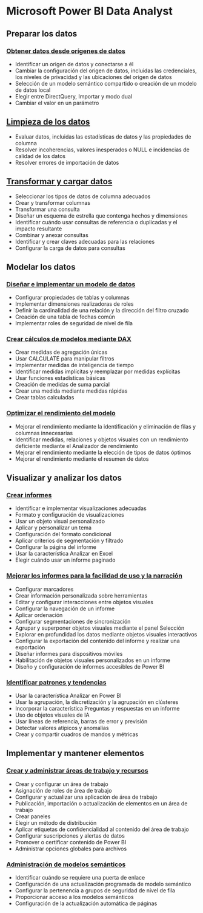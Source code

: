 # Microsoft Power BI Data Analyst

## Preparar los datos

### [Obtener datos desde orígenes de datos](../PL-300:%20Microsoft%20Power%20BI%20Data%20Analyst/Preparar%20los%20datos/ObtenerDatos.md)
- Identificar un origen de datos y conectarse a él
- Cambiar la configuración del origen de datos, incluidas las credenciales, los niveles de privacidad y las ubicaciones del origen de datos
- Selección de un modelo semántico compartido o creación de un modelo de datos local
- Elegir entre DirectQuery, Importar y modo dual
- Cambiar el valor en un parámetro

## [Limpieza de los datos](../PL-300:%20Microsoft%20Power%20BI%20Data%20Analyst/Preparar%20los%20datos/LimpiarDatos.md)
- Evaluar datos, incluidas las estadísticas de datos y las propiedades de columna
- Resolver incoherencias, valores inesperados o NULL e incidencias de calidad de los datos
- Resolver errores de importación de datos

## [Transformar y cargar datos](../PL-300:%20Microsoft%20Power%20BI%20Data%20Analyst/Preparar%20los%20datos/TransformarCargarDatos.md)
- Seleccionar los tipos de datos de columna adecuados
- Crear y transformar columnas
- Transformar una consulta
- Diseñar un esquema de estrella que contenga hechos y dimensiones
- Identificar cuándo usar consultas de referencia o duplicadas y el impacto resultante
- Combinar y anexar consultas
- Identificar y crear claves adecuadas para las relaciones
- Configurar la carga de datos para consultas

## Modelar los datos

### [Diseñar e implementar un modelo de datos]()
- Configurar propiedades de tablas y columnas
- Implementar dimensiones realizadoras de roles
- Definir la cardinalidad de una relación y la dirección del filtro cruzado
- Creación de una tabla de fechas común
- Implementar roles de seguridad de nivel de fila

### [Crear cálculos de modelos mediante DAX]()
- Crear medidas de agregación únicas
- Usar CALCULATE para manipular filtros
- Implementar medidas de inteligencia de tiempo
- Identificar medidas implícitas y reemplazar por medidas explícitas
- Usar funciones estadísticas básicas
- Creación de medidas de suma parcial
- Crear una medida mediante medidas rápidas
- Crear tablas calculadas

### [Optimizar el rendimiento del modelo]()
- Mejorar el rendimiento mediante la identificación y eliminación de filas y columnas innecesarias
- Identificar medidas, relaciones y objetos visuales con un rendimiento deficiente mediante el Analizador de rendimiento
- Mejorar el rendimiento mediante la elección de tipos de datos óptimos
- Mejorar el rendimiento mediante el resumen de datos

## Visualizar y analizar los datos

### [Crear informes]()
- Identificar e implementar visualizaciones adecuadas
- Formato y configuración de visualizaciones
- Usar un objeto visual personalizado
- Aplicar y personalizar un tema
- Configuración del formato condicional
- Aplicar criterios de segmentación y filtrado
- Configurar la página del informe
- Usar la característica Analizar en Excel
- Elegir cuándo usar un informe paginado

### [Mejorar los informes para la facilidad de uso y la narración]()
- Configurar marcadores
- Crear información personalizada sobre herramientas
- Editar y configurar interacciones entre objetos visuales
- Configurar la navegación de un informe
- Aplicar ordenación
- Configurar segmentaciones de sincronización
- Agrupar y superponer objetos visuales mediante el panel Selección
- Explorar en profundidad los datos mediante objetos visuales interactivos
- Configurar la exportación del contenido del informe y realizar una exportación
- Diseñar informes para dispositivos móviles
- Habilitación de objetos visuales personalizados en un informe
- Diseño y configuración de informes accesibles de Power BI

### [Identificar patrones y tendencias]()
- Usar la característica Analizar en Power BI
- Usar la agrupación, la discretización y la agrupación en clústeres
- Incorporar la característica Preguntas y respuestas en un informe
- Uso de objetos visuales de IA
- Usar líneas de referencia, barras de error y previsión
- Detectar valores atípicos y anomalías
- Crear y compartir cuadros de mandos y métricas

## Implementar y mantener elementos

### [Crear y administrar áreas de trabajo y recursos]()
- Crear y configurar un área de trabajo
- Asignación de roles de área de trabajo
- Configurar y actualizar una aplicación de área de trabajo
- Publicación, importación o actualización de elementos en un área de trabajo
- Crear paneles
- Elegir un método de distribución
- Aplicar etiquetas de confidencialidad al contenido del área de trabajo
- Configurar suscripciones y alertas de datos
- Promover o certificar contenido de Power BI
- Administrar opciones globales para archivos

### [Administración de modelos semánticos]()
- Identificar cuándo se requiere una puerta de enlace
- Configuración de una actualización programada de modelo semántico
- Configurar la pertenencia a grupos de seguridad de nivel de fila
- Proporcionar acceso a los modelos semánticos
- Configuración de la actualización automática de páginas